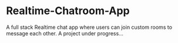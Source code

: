 # Realtime-Chatroom-App
A full stack Realtime chat app where users can join custom rooms to message each other. A project under progress...

